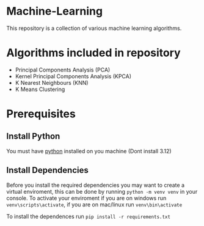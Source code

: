 # Machine-Learning
This repository is a collection of various machine learning algorithms.

# Algorithms included in repository
- Principal Components Analysis (PCA)
- Kernel Principal Components Analysis (KPCA)
- K Nearest Neighbours (KNN)
- K Means Clustering

# Prerequisites

## Install Python
You must have [python](https://www.python.org/downloads/) installed on you machine (Dont install 3.12)

## Install Dependencies
Before you install the required dependencies you may want to create a virtual enviroment, this can be done by running ``python -m venv venv`` in your console. To activate your enviroment if you are on windows run ``venv\scripts\activate``, if you are on mac/linux run ``venv\bin\activate``

To install the dependences run ``pip install -r requirements.txt``